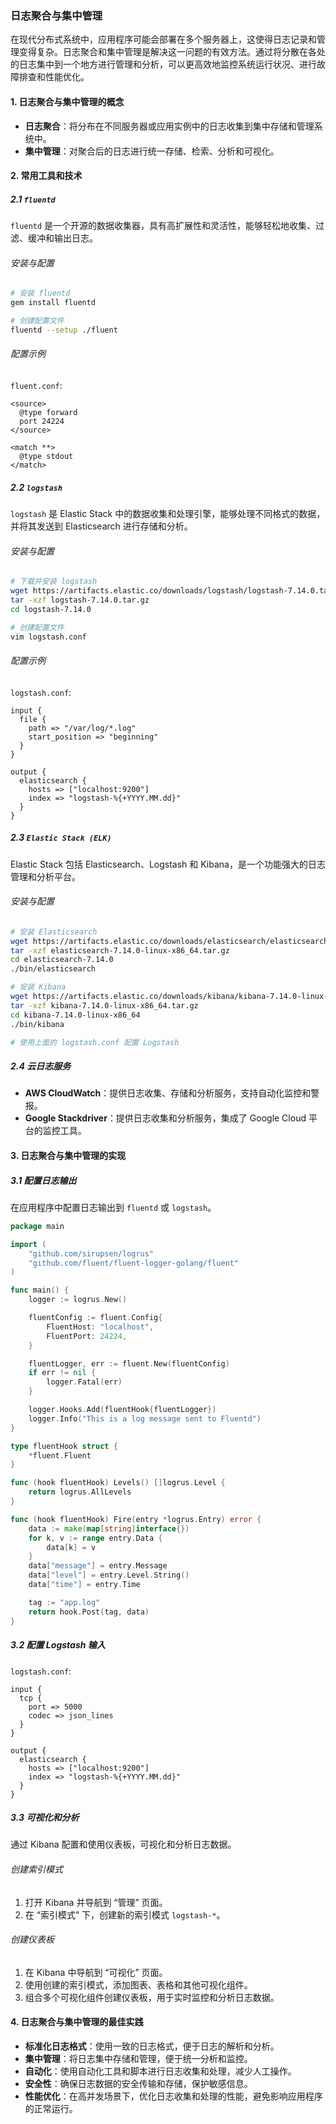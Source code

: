 ### 日志聚合与集中管理

在现代分布式系统中，应用程序可能会部署在多个服务器上，这使得日志记录和管理变得复杂。日志聚合和集中管理是解决这一问题的有效方法。通过将分散在各处的日志集中到一个地方进行管理和分析，可以更高效地监控系统运行状况、进行故障排查和性能优化。

#### 1. 日志聚合与集中管理的概念

- **日志聚合**：将分布在不同服务器或应用实例中的日志收集到集中存储和管理系统中。
- **集中管理**：对聚合后的日志进行统一存储、检索、分析和可视化。

#### 2. 常用工具和技术

##### 2.1 `fluentd`

`fluentd` 是一个开源的数据收集器，具有高扩展性和灵活性，能够轻松地收集、过滤、缓冲和输出日志。

###### 安装与配置

```sh
# 安装 fluentd
gem install fluentd

# 创建配置文件
fluentd --setup ./fluent
```

###### 配置示例

`fluent.conf`:

```plaintext
<source>
  @type forward
  port 24224
</source>

<match **>
  @type stdout
</match>
```

##### 2.2 `logstash`

`logstash` 是 Elastic Stack 中的数据收集和处理引擎，能够处理不同格式的数据，并将其发送到 Elasticsearch 进行存储和分析。

###### 安装与配置

```sh
# 下载并安装 logstash
wget https://artifacts.elastic.co/downloads/logstash/logstash-7.14.0.tar.gz
tar -xzf logstash-7.14.0.tar.gz
cd logstash-7.14.0

# 创建配置文件
vim logstash.conf
```

###### 配置示例

`logstash.conf`:

```plaintext
input {
  file {
    path => "/var/log/*.log"
    start_position => "beginning"
  }
}

output {
  elasticsearch {
    hosts => ["localhost:9200"]
    index => "logstash-%{+YYYY.MM.dd}"
  }
}
```

##### 2.3 `Elastic Stack (ELK)`

Elastic Stack 包括 Elasticsearch、Logstash 和 Kibana，是一个功能强大的日志管理和分析平台。

###### 安装与配置

```sh
# 安装 Elasticsearch
wget https://artifacts.elastic.co/downloads/elasticsearch/elasticsearch-7.14.0-linux-x86_64.tar.gz
tar -xzf elasticsearch-7.14.0-linux-x86_64.tar.gz
cd elasticsearch-7.14.0
./bin/elasticsearch

# 安装 Kibana
wget https://artifacts.elastic.co/downloads/kibana/kibana-7.14.0-linux-x86_64.tar.gz
tar -xzf kibana-7.14.0-linux-x86_64.tar.gz
cd kibana-7.14.0-linux-x86_64
./bin/kibana

# 使用上面的 logstash.conf 配置 Logstash
```

##### 2.4 云日志服务

- **AWS CloudWatch**：提供日志收集、存储和分析服务，支持自动化监控和警报。
- **Google Stackdriver**：提供日志收集和分析服务，集成了 Google Cloud 平台的监控工具。

#### 3. 日志聚合与集中管理的实现

##### 3.1 配置日志输出

在应用程序中配置日志输出到 `fluentd` 或 `logstash`。

```go
package main

import (
	"github.com/sirupsen/logrus"
	"github.com/fluent/fluent-logger-golang/fluent"
)

func main() {
	logger := logrus.New()

	fluentConfig := fluent.Config{
		FluentHost: "localhost",
		FluentPort: 24224,
	}

	fluentLogger, err := fluent.New(fluentConfig)
	if err != nil {
		logger.Fatal(err)
	}

	logger.Hooks.Add(fluentHook{fluentLogger})
	logger.Info("This is a log message sent to Fluentd")
}

type fluentHook struct {
	*fluent.Fluent
}

func (hook fluentHook) Levels() []logrus.Level {
	return logrus.AllLevels
}

func (hook fluentHook) Fire(entry *logrus.Entry) error {
	data := make(map[string]interface{})
	for k, v := range entry.Data {
		data[k] = v
	}
	data["message"] = entry.Message
	data["level"] = entry.Level.String()
	data["time"] = entry.Time

	tag := "app.log"
	return hook.Post(tag, data)
}
```

##### 3.2 配置 Logstash 输入

`logstash.conf`:

```plaintext
input {
  tcp {
    port => 5000
    codec => json_lines
  }
}

output {
  elasticsearch {
    hosts => ["localhost:9200"]
    index => "logstash-%{+YYYY.MM.dd}"
  }
}
```

##### 3.3 可视化和分析

通过 Kibana 配置和使用仪表板，可视化和分析日志数据。

###### 创建索引模式

1. 打开 Kibana 并导航到 “管理” 页面。
2. 在 “索引模式” 下，创建新的索引模式 `logstash-*`。

###### 创建仪表板

1. 在 Kibana 中导航到 “可视化” 页面。
2. 使用创建的索引模式，添加图表、表格和其他可视化组件。
3. 组合多个可视化组件创建仪表板，用于实时监控和分析日志数据。

#### 4. 日志聚合与集中管理的最佳实践

- **标准化日志格式**：使用一致的日志格式，便于日志的解析和分析。
- **集中管理**：将日志集中存储和管理，便于统一分析和监控。
- **自动化**：使用自动化工具和脚本进行日志收集和处理，减少人工操作。
- **安全性**：确保日志数据的安全传输和存储，保护敏感信息。
- **性能优化**：在高并发场景下，优化日志收集和处理的性能，避免影响应用程序的正常运行。
